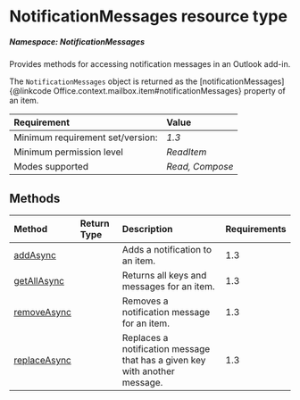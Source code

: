 # NotificationMessages resource type

##### Namespace: *NotificationMessages*

Provides methods for accessing notification messages in an Outlook add-in.

The `NotificationMessages` object is returned as the [notificationMessages]{@linkcode Office.context.mailbox.item#notificationMessages} property of an item.

|Requirement| Value|
|:----------|:-----|
|Minimum requirement set/version: | *1.3*|
|Minimum permission level |*ReadItem* |
|Modes supported | *Read, Compose*|



## Methods

| Method	   | Return Type    | Description | Requirements|
|:-------------|:---------------|:------------|:----|
| [addAsync](addasync)     |  | Adds a notification to an item.  | 1.3|  
| [getAllAsync](getallasync)     |  | Returns all keys and messages for an item.  | 1.3|  
| [removeAsync](removeasync)     |  | Removes a notification message for an item.  | 1.3|  
| [replaceAsync](replaceasync)     |  | Replaces a notification message that has a given key with another message.  | 1.3|  

